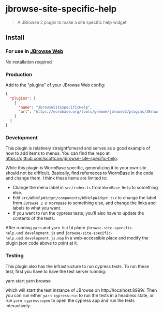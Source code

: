 # jbrowse-site-specific-help
> A JBrowse 2 plugin to make a site specific help widget

## Install

### For use in [JBrowse Web](https://jbrowse.org/jb2/docs/quickstart_web)

No installation required

### Production

Add to the "plugins" of your JBrowse Web config:

```json
{
  "plugins": [
    {
      "name": "JBrowseSiteSpecificHelp",
      "url": "https://wormbase.org/tools/genome/jbrowse2/plugins/JBrowseSiteSpecificHelp/jbrowse-site-specific-help.umd.development.js"
    }
  ]
}
```

### Development

This plugin is relatively straightforward and serves as a good example of how to 
add items to menus.  You can find the repo at https://github.com/scottcain/jbrowse-site-specific-help.

While this plugin is WormBase specific, generalizing it to your own site should not be difficult.
Basically, find referneces to WormBase in the code and change them.  I think these items are limited to:

* Change the menu label in `src/index.ts` from `WormBase Help` to something else.
* Edit 	`src/WBHelpWidget/components/WBHelpWidget.tsx` to change the label from `JBrowse 2 @ WormBase` to something else, and change the links and labels to what you want.
* If you want to run the cypress tests, you'll also have to update the contents of the tests.

After running `yarn` and `yarn build` place `jbrowse-site-specific-help.umd.development.js` and `jbrowse-site-specific-help.umd.development.js.map` in a web-accessible place and modify the plugin json code above to point at it.

### Testing

This plugin also has the infrastructure to run cypress tests. To run these test, first you have to have the test server running:

  yarn start
  yarn browse

which will start the test instance of JBrowse on http://localhost:8999/. Then you can run either `yarn cypress:run` to run the tests in a headless state, or run `yarn cypress:open` to open the cypress app and run the tests interactively.
